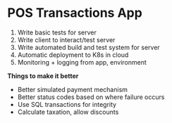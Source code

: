 # POS Transactions App
1. Write basic tests for server
1. Write client to interact/test server
1. Write automated build and test system for server
1. Automatic deployment to K8s in cloud
1. Monitoring + logging from app, environment

**Things to make it better**
- Better simulated payment mechanism
- Better status codes based on where failure occurs
- Use SQL transactions for integrity
- Calculate taxation, allow discounts 
